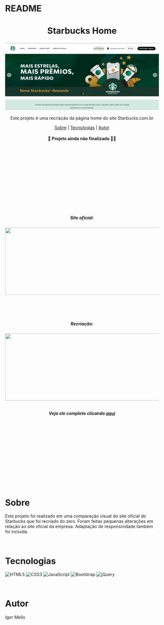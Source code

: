 # README

<h1 align="center">Starbucks Home</h1>
</h2>


<h3 align="center">
  <img src="/img-readme/starbucks-home.png" style="width: 600px; height: 220px; align-items: center; justify-content: center; margin: auto; display: block;">
</h3>

<p align="center">Este projeto é uma recriação da página home do site Starbucks.com.br</p>

<p align="center">
        <a href="#sobre">Sobre</a> |
        <a href="#tecnologias">Tecnologias</a> |
        <a href="#autor">Autor</a> 
</p>

<h4 align="center">🚧 Projeto ainda não finalizado 👷‍♂️</h4><br><br><br><br><br><br><br><br><br><br><br><br>

<h5 align="center">Site oficial:</h5>
<h6 align="center">
     <img src="/img-readme/Animação-original.gif" style="width: 600px; height: 220px; align-items: center; justify-content: center; margin: auto; display: block;">
</h6><br><br>

<h5 align="center">Recriação:</h5>
<h6 align="center">
     <img src="/img-readme/Animação.gif" style="width: 600px; height: 220px; align-items: center; justify-content: center; margin: auto; display: block;">
</h6>
<h5 align="center">Veja ele completo clicando <a target=“_blank” href="https://recreate-starbucks.netlify.app/">aqui</a></h5><br><br><br><br><br><br><br><br><br><br><br><br>

    

# Sobre
<p>Este projeto foi realizado em uma comparação visual do site oficial do Starbucks que foi recriado do zero. Foram feitas pequenas alterações em relação ao site oficial da empresa. Adaptação de responsividade também foi incluida.</p><br>

# Tecnologias
  ![HTML5](https://img.shields.io/badge/html5-%23E34F26.svg?style=for-the-badge&logo=html5&logoColor=white)
  ![CSS3](https://img.shields.io/badge/css3-%231572B6.svg?style=for-the-badge&logo=css3&logoColor=white)
  ![JavaScript](https://img.shields.io/badge/javascript-%23323330.svg?style=for-the-badge&logo=javascript&logoColor=%23F7DF1E)
  ![Bootstrap](https://img.shields.io/badge/bootstrap-%23563D7C.svg?style=for-the-badge&logo=bootstrap&logoColor=white)
  ![jQuery](https://img.shields.io/badge/jquery-%230769AD.svg?style=for-the-badge&logo=jquery&logoColor=white)
  
<br>

# Autor
<p>Igor Mello</p>

